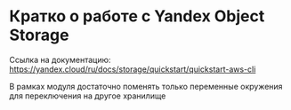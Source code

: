# Кратко о работе с Yandex Object Storage

Ссылка на документацию: https://yandex.cloud/ru/docs/storage/quickstart/quickstart-aws-cli

В рамках модуля достаточно поменять только переменные окружения для переключения на другое хранилище
